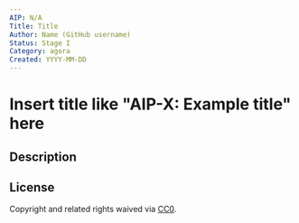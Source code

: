 ```yaml
---
AIP: N/A
Title: Title
Author: Name (GitHub username)
Status: Stage I
Category: agora
Created: YYYY-MM-DD
---
```


# Insert title like "AIP-X: Example title" here

## Description


## License
Copyright and related rights waived via [CC0](https://creativecommons.org/publicdomain/zero/1.0/).
